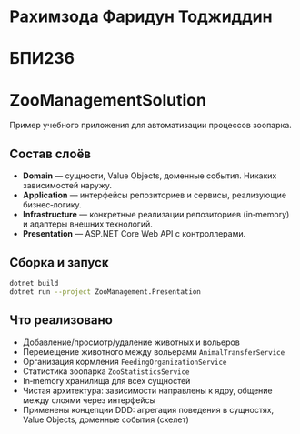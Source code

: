 # Рахимзода Фаридун Тоджиддин
# БПИ236
# ZooManagementSolution

Пример учебного приложения для автоматизации процессов зоопарка.

## Состав слоёв

* **Domain** — сущности, Value Objects, доменные события. Никаких зависимостей наружу.
* **Application** — интерфейсы репозиториев и сервисы, реализующие бизнес‐логику.
* **Infrastructure** — конкретные реализации репозиториев (in‐memory) и адаптеры внешних технологий.
* **Presentation** — ASP.NET Core Web API с контроллерами.

## Сборка и запуск

```bash
dotnet build
dotnet run --project ZooManagement.Presentation
```


## Что реализовано

* Добавление/просмотр/удаление животных и вольеров  
* Перемещение животного между вольерами `AnimalTransferService`  
* Организация кормления `FeedingOrganizationService`  
* Статистика зоопарка `ZooStatisticsService`  
* In‐memory хранилища для всех сущностей  
* Чистая архитектура: зависимости направлены к ядру, общение между слоями через интерфейсы  
* Применены концепции DDD: агрегация поведения в сущностях, Value Objects, доменные события (скелет)  

